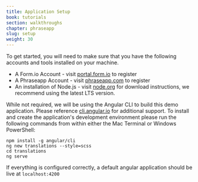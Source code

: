 ```yaml
---
title: Application Setup
book: tutorials
section: walkthroughs
chapter: phraseapp
slug: setup
weight: 30
---
```

To get started, you will need to make sure that you have the following accounts and tools installed on your machine.

 - A Form.io Account - visit [portal.form.io](https://portal.form.io) to register
 - A Phraseapp Account - visit [phraseapp.com](https://phraseapp.com/en/signup) to register
 - An installation of Node.js - visit [node.org](https://nodejs.org/en/) for download instructions, we recommend using the latest LTS version.
 
While not required, we will be using the Angular CLI to build this demo application. Please reference [cli.angular.io](https://cli.angular.io/) for additional support. 
To install and create the application's development environment please run the following commands from within either the Mac Terminal or Windows PowerShell: 

```
npm install -g angular/cli
ng new translations --style=scss
cd translations
ng serve
```

If everything is configured correctly, a default angular application should be live at `localhost:4200`





